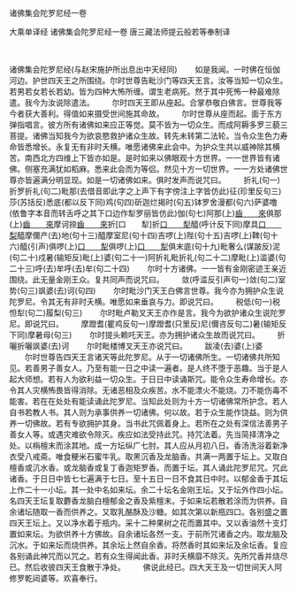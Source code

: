 诸佛集会陀罗尼经一卷


大乘单译经
诸佛集会陀罗尼经一卷
唐三藏法师提云般若等奉制译


　　

诸佛集会陀罗尼经(与赵宋施护所出息出中天经同)
　　如是我闻。一时佛在恒伽河边。护世四天王之所围绕。尔时世尊告毗沙门等四天王言。汝等当知一切众生。若男若女若长若幼。皆为四种大怖所缠。谓生老病死。然于其中死怖一种最难除遣。我今为汝说除遣法。
　　尔时四天王即从座起。合掌恭敬白佛言。世尊我等今者获大善利。得值如来摄受世间施其命故。
　　尔时世尊从座而起。面于东方弹指唱言。彼方所有诸佛如来应正等觉。莫不皆为一切众生。而成阿耨多罗三藐三菩提。诸佛当知我今为欲哀愍救护诸众生故。转先未转第二法轮。当令众生色力寿命皆悉增长。永复无有非时夭横。唯愿诸佛来此会中。为护众生共以威神除其横苦。南西北方四维上下皆亦如是。是时如来以佛眼观十方世界。一一世界皆有诸佛。侧塞充满犹如稻麻。悉来此会而为等侣。然见十方一切世界。一一方处诸佛世尊亦皆遍满分明显现。如是一切诸佛如来。俱时发声而说咒曰。
　　折礼(句一)折罗折礼(句二)毗那(去借音即此字之上声下有字傍注上字皆仿此)征(珍里反句三)莎(苏括反)悉底(都以反下同)鸡(句四)斫迦烂揭时(句五)钵罗舍漫都(句六)萨婆噜(依鲁字本音而转舌呼之其下口边作犁罗丽皆仿此)伽(句七)阿那(上)[齒　　來](卓谐反句八)俱那(上)[齒　　來](句九)摩诃捺[齒　　來](句十)折[口　　犁]折[口　　犁](句十一)醯(呼计反下同)摩具[口　　梨](句十二)醯摩儞产(去)地(句十三)醯摩室尼(句十四)吉啰(上)陛(句十五)吉啰(上)鞞(句十六)醯(引声)俱啰(上)[口　　犁](句十七)俱啰(上)[口　　犁](句十八)俱末底(句十九)毗奢么(谋跛反)泥(句二十)戍暑(输矩反)毗(上)婆(句二十一)阿折礼毗折礼(句二十二)摩毗(上)滥婆(句二十三)呼(去)牟呼(去)牟(句二十四)
　　尔时十方诸佛。一一皆有金刚密迹王亲近围绕。此无量金刚王众。复共同声而说咒曰。
　　敛(呼滥反引声句一)敛(句二)室势(句三)飒婆(去)诃(句四)
　　尔时毗沙门天王白佛言世尊。我今亦为拥护众生说陀罗尼。令其无有非时夭横。唯愿如来垂哀与力。即说咒曰。
　　税低(句一)税怛犁(句二)履梨(句三)
　　尔时毗卢勒叉天王亦作是言。我今为欲护诸众生说陀罗尼。即说咒曰。
　　摩蹬耆(瞿鸡反句一)摩蹬耆(只里反)尼(儞咨反句二)暑(输矩反下同)摩暑母(句三)
　　尔时提头赖吒天王。亦为拥护诸众生故而说咒曰。
　　折囇折囇飒婆(去)诃
　　尔时毗楼博叉天王亦说咒曰。
　　跋凌(去)婆(上)婆
　　尔时世尊告四天王言诸天等此陀罗尼。从于一切诸佛所生。一切诸佛共所知见。若善男子善女人。乃至有能一日之中读一遍者。是人终不堕于恶趣。当于是人起大师想。若有人为欲利益一切众生。于日日中读诵斯咒。能令众生寿命增长。亦令其人灾横怖畏皆得消除。无诸恶相及众疾苦。水不能漂火不能烧。刀不能伤毒不能害。若在在处处有能读诵此陀罗尼。当知此处则为十方一切诸佛常所护念。若人自书若教人书。其人则为承事供养一切诸佛。何以故。若于众生能作饶益。则为供养一切佛故。若有专欲拥护其身。当书此咒佩着身上。若所在之处有深信法善男子善女人等。或遇灾难欲令除灭。疾应如法受持此咒。持咒法着。先当简择清净之处。以栴檀末而涂其地。成一方坛纵广七肘。其人应从月初八日。香汤洗浴着新净衣受八戒斋。唯食粳米石蜜牛乳。取黑沉香及龙脑香。共满一两置于坛上。又取白檀香或沆水香。或龙脑香或复丁香迦矩罗香。而置于坛。其人诵此陀罗尼咒。咒此诸香。于日日中皆七七遍满于七日。至十五日一日不食其日中时。以郁金香于其坛上作二十一小坛。其一处中名如来坛。余二十坛名金刚王坛。又于坛外作四小坛。名四天王坛复取麝香龙脑白檀郁金之香及紫檀末。于如来坛若散若涂而为供养。自余诸坛随取一香而供养之。又取乳酪酥及沙糖。如其次第以新瓶四口。各别盛之置四天王坛上。又以净水着于瓶内。采十二种果树之花而置其中。又以香油然十支灯置如来坛。为欲供养十方佛故。自余诸坛各然一支。于前所咒诸香之内。取龙脑及沉水。于如来坛而烧供养。其余坛上然自余香。将然香时其如来坛及余坛香。复应各别诵此神咒而以咒之。若有众生得闻此香。非时夭横靡不除灭。先所咒香并烧尽已。然后收彼四天王食散于净处。
　　佛说此经已。四大天王及一切世间天人阿修罗乾闼婆等。欢喜奉行。

 
